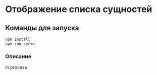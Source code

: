 # Отображение списка сущностей

## Команды для запуска

```
npm install
npm run serve
```

### Описание

in process
